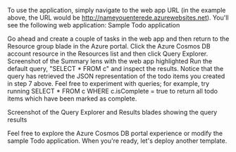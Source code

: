 

To use the application, simply navigate to the web app URL 
(in the example above, the URL would be http://nameyouenterede.azurewebsites.net). You'll see the following web application:
Sample Todo application

Go ahead and create a couple of tasks in the web app and then return to the Resource group blade in the Azure portal. Click the Azure Cosmos DB account resource in the Resources list and then click Query Explorer. Screenshot of the Summary lens with the web app highlighted
Run the default query, "SELECT * FROM c" and inspect the results. Notice that the query has retrieved the JSON representation of the todo items you created in step 7 above. Feel free to experiment with queries; for example, try running SELECT * FROM c WHERE c.isComplete = true to return all todo items which have been marked as complete.

Screenshot of the Query Explorer and Results blades showing the query results

Feel free to explore the Azure Cosmos DB portal experience or modify the sample Todo application. When you're ready, let's deploy another template.
